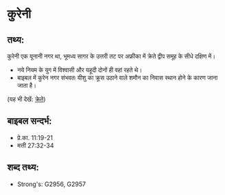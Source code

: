 # कुरेनी #

## तथ्य: ##

कुरेनी एक यूनानी नगर था, भूमध्य सागर के उत्तरी तट पर अफ्रीका में क्रेते द्वीप समूह के सीधे दक्षिण में।

* नये नियम के युग में विश्वासी और यहूदी दोनों ही वहां रहते थे।
* बाइबल में कुरेन नगर संभवतः यीशु का क्रूस उठाने वाले शमौन का निवास स्थान होने के कारण जाना जाता है।

(यह भी देखें: [क्रेते](../crete.md))

## बाइबल सन्दर्भ: ##

* प्रे.का. 11:19-21
* मत्ती 27:32-34

## शब्द तथ्य: ##

* Strong's: G2956, G2957
